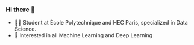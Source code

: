 ### Hi there 👋

- 👨‍🎓 Student at École Polytechnique and HEC Paris, specialized in Data Science. 
- 🤔 Interested in all Machine Learning and Deep Learning 
